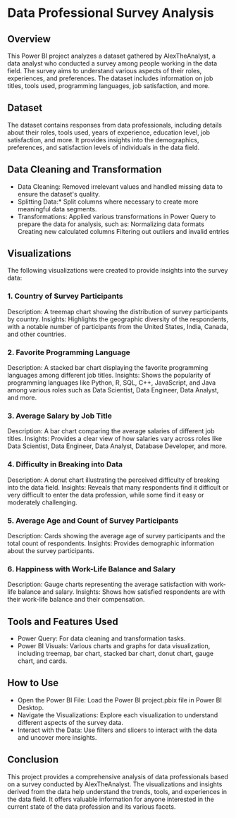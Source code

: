 # Data Professional Survey Analysis
## Overview
This Power BI project analyzes a dataset gathered by AlexTheAnalyst, a data analyst who conducted a survey among people working in the data field. The survey aims to understand various aspects of their roles, experiences, and preferences. The dataset includes information on job titles, tools used, programming languages, job satisfaction, and more.

## Dataset
The dataset contains responses from data professionals, including details about their roles, tools used, years of experience, education level, job satisfaction, and more. It provides insights into the demographics, preferences, and satisfaction levels of individuals in the data field.

## Data Cleaning and Transformation
- Data Cleaning: Removed irrelevant values and handled missing data to ensure the dataset's quality.
- Splitting Data:* Split columns where necessary to create more meaningful data segments.
- Transformations: Applied various transformations in Power Query to prepare the data for analysis, such as:
Normalizing data formats
Creating new calculated columns
Filtering out outliers and invalid entries
## Visualizations
The following visualizations were created to provide insights into the survey data:

### 1. Country of Survey Participants
Description: A treemap chart showing the distribution of survey participants by country.
Insights: Highlights the geographic diversity of the respondents, with a notable number of participants from the United States, India, Canada, and other countries.
### 2. Favorite Programming Language
Description: A stacked bar chart displaying the favorite programming languages among different job titles.
Insights: Shows the popularity of programming languages like Python, R, SQL, C++, JavaScript, and Java among various roles such as Data Scientist, Data Engineer, Data Analyst, and more.
### 3. Average Salary by Job Title
Description: A bar chart comparing the average salaries of different job titles.
Insights: Provides a clear view of how salaries vary across roles like Data Scientist, Data Engineer, Data Analyst, Database Developer, and more.
### 4. Difficulty in Breaking into Data
Description: A donut chart illustrating the perceived difficulty of breaking into the data field.
Insights: Reveals that many respondents find it difficult or very difficult to enter the data profession, while some find it easy or moderately challenging.
### 5. Average Age and Count of Survey Participants
Description: Cards showing the average age of survey participants and the total count of respondents.
Insights: Provides demographic information about the survey participants.
### 6. Happiness with Work-Life Balance and Salary
Description: Gauge charts representing the average satisfaction with work-life balance and salary.
Insights: Shows how satisfied respondents are with their work-life balance and their compensation.
## Tools and Features Used
- Power Query: For data cleaning and transformation tasks.
- Power BI Visuals: Various charts and graphs for data visualization, including treemap, bar chart, stacked bar chart, donut chart, gauge chart, and cards.
## How to Use
- Open the Power BI File: Load the Power BI project.pbix file in Power BI Desktop.
- Navigate the Visualizations: Explore each visualization to understand different aspects of the survey data.
- Interact with the Data: Use filters and slicers to interact with the data and uncover more insights.
## Conclusion
This project provides a comprehensive analysis of data professionals based on a survey conducted by AlexTheAnalyst. The visualizations and insights derived from the data help understand the trends, tools, and experiences in the data field. It offers valuable information for anyone interested in the current state of the data profession and its various facets.

